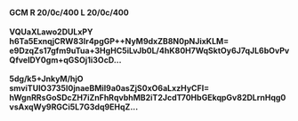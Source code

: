 #### GCM R 20/0c/400 L 20/0c/400
**VQUaXLawo2DULxPY**<br/>**h6Ta5ExnqjCRW83Ir4pgGP++NyM9dxZB8N0pNJixKLM=**<br/>**e9DzqZs17gfm9uTua+3HgHC5iLvJb0L/4hK80H7WqSktOy6J7qJL6bOvPvQfveIDY0gm+qGSOj1i3OcD...**<br/><br/>
**5dg/k5+JnkyM/hjO**<br/>**smviTUIO3735I0jnaeBMil9a0asZjS0xO6aLxzHyCFI=**<br/>**hWgnRRsGoSDcZH7iZnFhRqvbhMB2iT2JcdT70HbGEkqpGv82DLrnHqg0vsAxqWy9RGCi5L7G3dq9EHqZ...**